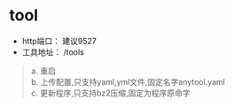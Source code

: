 # tool
- http端口： 建议9527
- 工具地址： /tools 
> a. 重启  
> b. 上传配置,只支持yaml,yml文件,固定名字anytool.yaml  
> c. 更新程序,只支持bz2压缩,固定为程序原命字